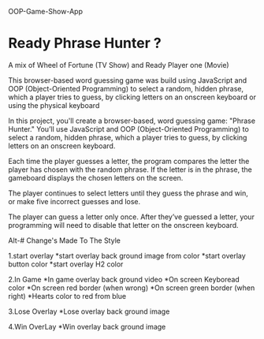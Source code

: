 OOP-Game-Show-App
# Ready Phrase Hunter ?

A mix of Wheel of Fortune (TV Show) and Ready Player one (Movie)

This browser-based word guessing game was build using JavaScript and OOP (Object-Oriented Programming) to select a random, hidden phrase, which a player tries to guess, by clicking letters on an onscreen keyboard or using the physical keyboard


In this project, you'll create a browser-based, word guessing game: "Phrase Hunter." You’ll use JavaScript and OOP (Object-Oriented Programming) to select a random, hidden phrase, which a player tries to guess, by clicking letters on an onscreen keyboard.

Each time the player guesses a letter, the program compares the letter the player has chosen with the random phrase. If the letter is in the phrase, the gameboard displays the chosen letters on the screen.

The player continues to select letters until they guess the phrase and win, or make five incorrect guesses and lose.

The player can guess a letter only once. After they’ve guessed a letter, your programming will need to disable that letter on the onscreen keyboard.


Alt-# Change's Made To The Style

1.start overlay
*start overlay back ground image from color
*start overlay button color
*start overlay H2 color

2.In Game
*In game overlay back ground video
*On screen Keyboread color
*On screen red border (when wrong)
*On screen green border (when right)
*Hearts color to red from blue

3.Lose Overlay
*Lose overlay back ground image

4.Win OverLay
*Win overlay back ground image
